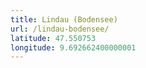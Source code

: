 ```yaml
---
title: Lindau (Bodensee)
url: /lindau-bodensee/
latitude: 47.550753
longitude: 9.692662400000001
---
```

